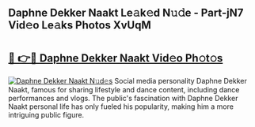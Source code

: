 ## Daphne Dekker Naakt Le𝚊k𝚎d N𝚞𝚍e - Part-jN7 Vid𝚎o Le𝚊ks Photos XvUqM

# <h2><a href="http://fb8atr.evod.top/?m=Daphne+Dekker+Naakt">🔗 👉🔴 Daphne Dekker Naakt Vid𝚎o Ph𝚘t𝚘s</a></h2>

[![Daphne Dekker Naakt N𝚞d𝚎s](https://i.imgur.com/8V9OHl7.gif)](http://fb8atr.evod.top/?m=Daphne+Dekker+Naakt)
Social media personality Daphne Dekker Naakt, famous for sharing lifestyle and dance content, including dance performances and vlogs. The public's fascination with Daphne Dekker Naakt personal life has only fueled his popularity, making him a more intriguing public figure. 
